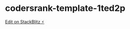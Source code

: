 # codersrank-template-1ted2p

[Edit on StackBlitz ⚡️](https://stackblitz.com/edit/codersrank-template-1ted2p)